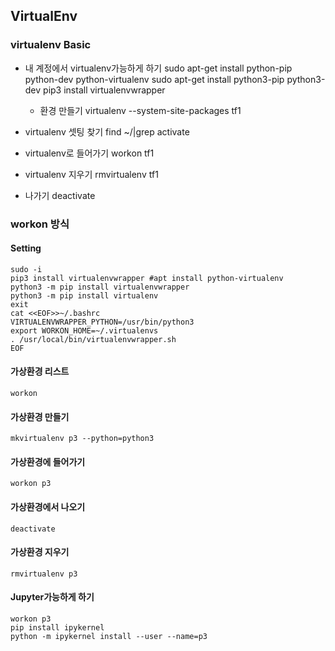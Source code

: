 
## VirtualEnv
### virtualenv Basic
* 내 계정에서 virtualenv가능하게 하기
sudo apt-get install python-pip python-dev python-virtualenv
sudo apt-get install python3-pip python3-dev
pip3 install virtualenvwrapper

  * 환경 만들기
virtualenv --system-site-packages tf1

* virtualenv 셋팅 찾기
find ~/|grep activate

* virtualenv로 들어가기
workon tf1

* virtualenv 지우기
rmvirtualenv tf1

* 나가기
deactivate


### workon 방식

#### Setting
```
sudo -i
pip3 install virtualenvwrapper #apt install python-virtualenv
python3 -m pip install virtualenvwrapper
python3 -m pip install virtualenv
exit
cat <<EOF>>~/.bashrc
VIRTUALENVWRAPPER_PYTHON=/usr/bin/python3
export WORKON_HOME=~/.virtualenvs
. /usr/local/bin/virtualenvwrapper.sh
EOF
```
#### 가상환경 리스트
```
workon
```

#### 가상환경 만들기
```
mkvirtualenv p3 --python=python3
```

#### 가상환경에 들어가기
```
workon p3
```

#### 가상환경에서 나오기
```
deactivate
```

#### 가상환경 지우기
```
rmvirtualenv p3
```

#### Jupyter가능하게 하기
```
workon p3
pip install ipykernel
python -m ipykernel install --user --name=p3
```

